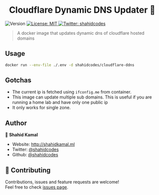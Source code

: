 <h1 align="center">Cloudflare Dynamic DNS Updater 👋</h1>
<p>
  <img alt="Version" src="https://img.shields.io/badge/version-1.0.0-blue.svg?cacheSeconds=2592000" />
  <a href="#" target="_blank">
    <img alt="License: MIT" src="https://img.shields.io/badge/License-MIT-yellow.svg" />
  </a>
  <a href="https://twitter.com/shahidcodes" target="_blank">
    <img alt="Twitter: shahidcodes" src="https://img.shields.io/twitter/follow/shahidcodes.svg?style=social" />
  </a>
</p>

> A docker image that updates dynamic dns of cloudflare hosted domains

## Usage

```sh
docker run --env-file ./.env -d shahidcodes/cloudflare-ddns
```

## Gotchas

- The current ip is fetched using `ifconfig.me` from container.
- This image can update multiple sub domains. This is useful if you are running a home lab and have only one public ip
- It only works for single zone.

## Author

👤 **Shahid Kamal**

- Website: http://shahidkamal.ml
- Twitter: [@shahidcodes](https://twitter.com/shahidcodes)
- Github: [@shahidcodes](https://github.com/shahidcodes)

## 🤝 Contributing

Contributions, issues and feature requests are welcome!<br />Feel free to check [issues page](issues).
